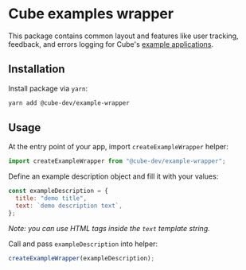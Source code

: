 # Cube examples wrapper

This package contains common layout and features like user tracking, feedback, and errors logging for Cube's [example applications](https://github.com/cube-js/cube.js/tree/master/examples).

## Installation

Install package via `yarn`:

```bash
yarn add @cube-dev/example-wrapper
```

## Usage

At the entry point of your app, import `createExampleWrapper` helper:

```js
import createExampleWrapper from "@cube-dev/example-wrapper";
```

Define an example description object and fill it with your values:

```js
const exampleDescription = {
  title: "demo title",
  text: `demo description text`,
};
```

*Note: you can use HTML tags inside the `text` template string.*

Call and pass `exampleDescription` into helper:

```js
createExampleWrapper(exampleDescription);
```
